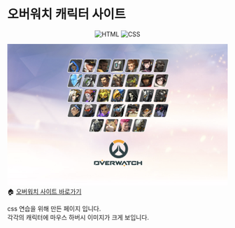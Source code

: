 # 오버워치 캐릭터 사이트

<div align=center>

![HTML](https://img.shields.io/badge/HTML-5-E34F26?logo=HTML5&style=plastic)
![CSS](https://img.shields.io/badge/CSS-3-1572B6?logo=CSS3&style=plastic)
</div>

![오버워치 메인 이미지](./images/readme-main.png)
🏠 [오버워치 사이트 바로가기](https://applekimkijun.github.io/Overwatch-responsive/) <br>

css 연습을 위해 만든 페이지 입니다. <br>
각각의 캐릭터에 마우스 하버시 이미지가 크게 보입니다.



